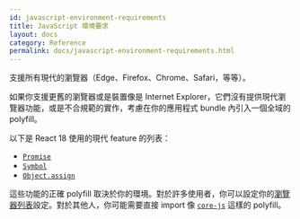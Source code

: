 ```yaml
---
id: javascript-environment-requirements
title: JavaScript 環境要求
layout: docs
category: Reference
permalink: docs/javascript-environment-requirements.html
---
```


支援所有現代的瀏覽器（Edge、Firefox、Chrome、Safari，等等）。

如果你支援更舊的瀏覽器或是裝置像是 Internet Explorer，它們沒有提供現代瀏覽器功能，或是不合規範的實作，考慮在你的應用程式 bundle 內引入一個全域的 polyfill。

以下是 React 18 使用的現代 feature 的列表：
- [`Promise`](https://developer.mozilla.org/en-US/docs/Web/JavaScript/Reference/Global_Objects/Promise)
- [`Symbol`](https://developer.mozilla.org/en-US/docs/Web/JavaScript/Reference/Global_Objects/Symbol)
- [`Object.assign`](https://developer.mozilla.org/en-US/docs/Web/JavaScript/Reference/Global_Objects/Object/assign)

這些功能的正確 polyfill 取決於你的環境。對於許多使用者，你可以設定你的[瀏覽器列表](https://github.com/browserslist/browserslist)設定。對於其他人，你可能需要直接 import 像 [`core-js`](https://github.com/zloirock/core-js) 這樣的 polyfill。
